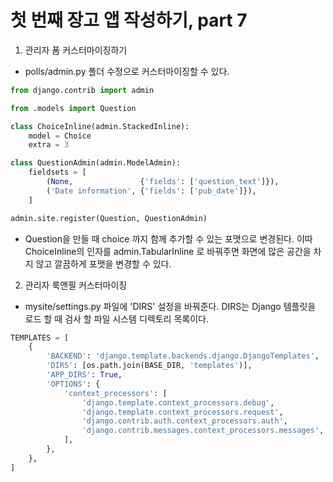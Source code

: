 # 첫 번째 장고 앱 작성하기, part 7

1. 관리자 폼 커스터마이징하기
- polls/admin.py 폴더 수정으로 커스터마이징할 수 있다.
```python
from django.contrib import admin

from .models import Question

class ChoiceInline(admin.StackedInline):
    model = Choice
    extra = 3

class QuestionAdmin(admin.ModelAdmin):
    fieldsets = [
        (None,               {'fields': ['question_text']}),
        ('Date information', {'fields': ['pub_date']}),
    ]

admin.site.register(Question, QuestionAdmin)
```
- Question을 만들 때 choice 까지 함께 추가할 수 있는 포맷으로 변경된다. 이따 ChoiceInline의 인자를 admin.TabularInline 로 바꿔주면 화면에 많은 공간을 차지 않고 깔끔하게 포맷을 변경할 수 있다.


2. 관리자 룩앤필 커스터마이징
- mysite/settings.py 파일에 'DIRS' 설정을 바꿔준다. DIRS는 Django 템플릿을 로드 할 때 검사 할 파일 시스템 디렉토리 목록이다.
```PYTHON
TEMPLATES = [
    {
        'BACKEND': 'django.template.backends.django.DjangoTemplates',
        'DIRS': [os.path.join(BASE_DIR, 'templates')],
        'APP_DIRS': True,
        'OPTIONS': {
            'context_processors': [
                'django.template.context_processors.debug',
                'django.template.context_processors.request',
                'django.contrib.auth.context_processors.auth',
                'django.contrib.messages.context_processors.messages',
            ],
        },
    },
]
```
